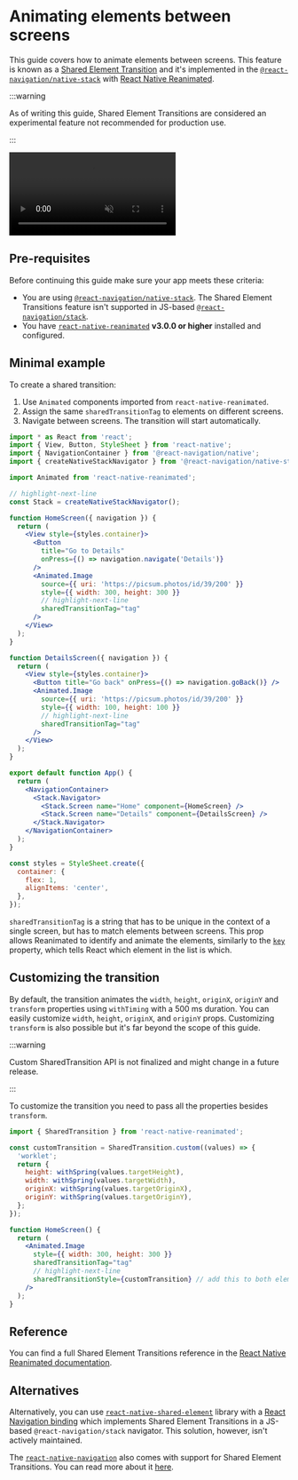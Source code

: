 # Animating elements between screens

This guide covers how to animate elements between screens. This feature is known as a [Shared Element Transition](https://docs.swmansion.com/react-native-reanimated/docs/api/sharedElementTransitions) and it's implemented in the [`@react-navigation/native-stack`](/docs/native-stack-navigator) with [React Native Reanimated](https://docs.swmansion.com/react-native-reanimated/).

:::warning

As of writing this guide, Shared Element Transitions are considered an experimental feature not recommended for production use.

:::

<div style={{ display: 'flex', margin: '16px 0' }}>
  <video playsInline autoPlay muted loop>
    <source src="/assets/shared-element-transitions/shared-element-transitions.mp4" />
  </video>
</div>

## Pre-requisites

Before continuing this guide make sure your app meets these criteria:

- You are using [`@react-navigation/native-stack`](native-stack-navigator.md). The Shared Element Transitions feature isn't supported in JS-based [`@react-navigation/stack`](stack-navigator.md).
- You have [`react-native-reanimated`](https://docs.swmansion.com/react-native-reanimated/docs/fundamentals/getting-started) **v3.0.0 or higher** installed and configured.

## Minimal example

To create a shared transition:

1. Use `Animated` components imported from `react-native-reanimated`.
2. Assign the same `sharedTransitionTag` to elements on different screens.
3. Navigate between screens. The transition will start automatically.

```jsx
import * as React from 'react';
import { View, Button, StyleSheet } from 'react-native';
import { NavigationContainer } from '@react-navigation/native';
import { createNativeStackNavigator } from '@react-navigation/native-stack';

import Animated from 'react-native-reanimated';

// highlight-next-line
const Stack = createNativeStackNavigator();

function HomeScreen({ navigation }) {
  return (
    <View style={styles.container}>
      <Button
        title="Go to Details"
        onPress={() => navigation.navigate('Details')}
      />
      <Animated.Image
        source={{ uri: 'https://picsum.photos/id/39/200' }}
        style={{ width: 300, height: 300 }}
        // highlight-next-line
        sharedTransitionTag="tag"
      />
    </View>
  );
}

function DetailsScreen({ navigation }) {
  return (
    <View style={styles.container}>
      <Button title="Go back" onPress={() => navigation.goBack()} />
      <Animated.Image
        source={{ uri: 'https://picsum.photos/id/39/200' }}
        style={{ width: 100, height: 100 }}
        // highlight-next-line
        sharedTransitionTag="tag"
      />
    </View>
  );
}

export default function App() {
  return (
    <NavigationContainer>
      <Stack.Navigator>
        <Stack.Screen name="Home" component={HomeScreen} />
        <Stack.Screen name="Details" component={DetailsScreen} />
      </Stack.Navigator>
    </NavigationContainer>
  );
}

const styles = StyleSheet.create({
  container: {
    flex: 1,
    alignItems: 'center',
  },
});
```

`sharedTransitionTag` is a string that has to be unique in the context of a single screen, but has to match elements between screens. This prop allows Reanimated to identify and animate the elements, similarly to the [`key`](https://react.dev/learn/rendering-lists#keeping-list-items-in-order-with-key) property, which tells React which element in the list is which.

## Customizing the transition

By default, the transition animates the `width`, `height`, `originX`, `originY` and `transform` properties using `withTiming` with a 500 ms duration. You can easily customize `width`, `height`, `originX`, and `originY` props. Customizing `transform` is also possible but it's far beyond the scope of this guide.

:::warning

Custom SharedTransition API is not finalized and might change in a future release.

:::

To customize the transition you need to pass all the properties besides `transform`.

```jsx
import { SharedTransition } from 'react-native-reanimated';

const customTransition = SharedTransition.custom((values) => {
  'worklet';
  return {
    height: withSpring(values.targetHeight),
    width: withSpring(values.targetWidth),
    originX: withSpring(values.targetOriginX),
    originY: withSpring(values.targetOriginY),
  };
});

function HomeScreen() {
  return (
    <Animated.Image
      style={{ width: 300, height: 300 }}
      sharedTransitionTag="tag"
      // highlight-next-line
      sharedTransitionStyle={customTransition} // add this to both elements on both screens
    />
  );
}
```

## Reference

You can find a full Shared Element Transitions reference in the [React Native Reanimated documentation](https://docs.swmansion.com/react-native-reanimated/docs/shared-element-transitions/overview/).

## Alternatives

Alternatively, you can use [`react-native-shared-element`](https://github.com/IjzerenHein/react-native-shared-element) library with a [React Navigation binding](https://github.com/IjzerenHein/react-navigation-shared-element) which implements Shared Element Transitions in a JS-based `@react-navigation/stack` navigator. This solution, however, isn't actively maintained.

The [`react-native-navigation`](https://github.com/wix/react-native-navigation) also comes with support for Shared Element Transitions. You can read more about it [here](https://wix.github.io/react-native-navigation/docs/style-animations#shared-element-transitions).
